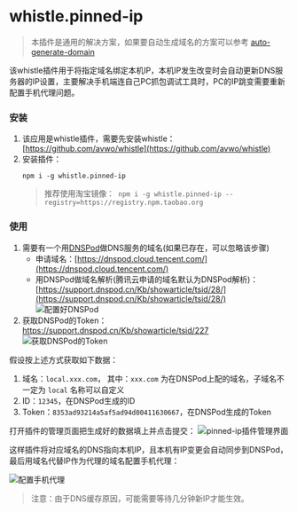 # whistle.pinned-ip
> 本插件是通用的解决方案，如果要自动生成域名的方案可以参考 [auto-generate-domain](./examples/auto-generate-domain)

该whistle插件用于将指定域名绑定本机IP，本机IP发生改变时会自动更新DNS服务器的IP设置，主要解决手机端连自己PC抓包调试工具时，PC的IP跳变需要重新配置手机代理问题。

### 安装
1. 该应用是whistle插件，需要先安装whistle：[https://github.com/avwo/whistle](https://github.com/avwo/whistle)
2. 安装插件：
    ```
    npm i -g whistle.pinned-ip
    ```
    > 推荐使用淘宝镜像：` npm i -g whistle.pinned-ip --registry=https://registry.npm.taobao.org`

### 使用

1. 需要有一个用[DNSPod](https://www.dnspod.cn/console/dashboard)做DNS服务的域名(如果已存在，可以忽略该步骤)
    - 申请域名：[https://dnspod.cloud.tencent.com/](https://dnspod.cloud.tencent.com/)
    - 用DNSPod做域名解析(腾讯云申请的域名默认为DNSPod解析)：[https://support.dnspod.cn/Kb/showarticle/tsid/28/](https://support.dnspod.cn/Kb/showarticle/tsid/28/)
  ![配置好DNSPod](https://user-images.githubusercontent.com/11450939/50771579-00566f80-12c6-11e9-94ba-179b1f6011e7.png)
2. 获取DNSPod的Token：https://support.dnspod.cn/Kb/showarticle/tsid/227
  ![获取DNSPod的Token](https://user-images.githubusercontent.com/11450939/50771507-c9805980-12c5-11e9-97ee-6c113b919618.png)

假设按上述方式获取如下数据：

1. 域名：`local.xxx.com`， 其中：`xxx.com` 为在DNSPod上配的域名，子域名不一定为 `local` 名称可以自定义
2. ID：`12345`，在DNSPod生成的ID
3. Token：`8353ad93214a5af5ad94d00411630667`，在DNSPod生成的Token

打开插件的管理页面把生成好的数据填上并点击提交：
![pinned-ip插件管理界面](https://user-images.githubusercontent.com/11450939/50772036-5e378700-12c7-11e9-8335-8a341a8e5e2a.gif)

这样插件将对应域名的DNS指向本机IP，且本机有IP变更会自动同步到DNSPod，最后用域名代替IP作为代理的域名配置手机代理：

![配置手机代理](https://user-images.githubusercontent.com/11450939/50773118-d5bae580-12ca-11e9-847a-dff3864e656f.png)

> 注意：由于DNS缓存原因，可能需要等待几分钟新IP才能生效。
